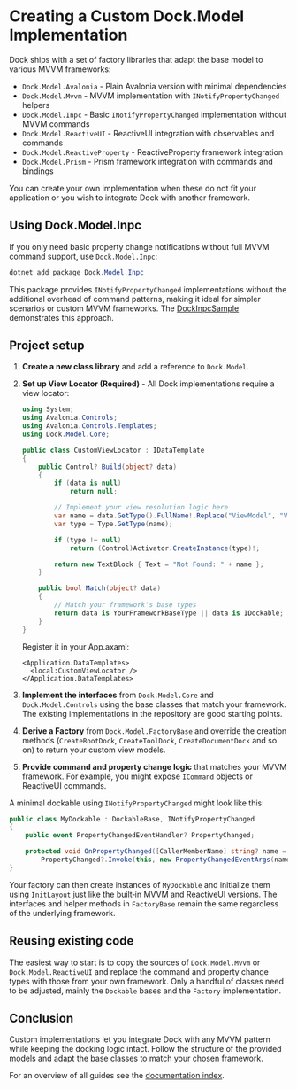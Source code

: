 # Creating a Custom Dock.Model Implementation

Dock ships with a set of factory libraries that adapt the base model to various
MVVM frameworks:

- `Dock.Model.Avalonia` - Plain Avalonia version with minimal dependencies
- `Dock.Model.Mvvm` - MVVM implementation with `INotifyPropertyChanged` helpers
- `Dock.Model.Inpc` - Basic `INotifyPropertyChanged` implementation without MVVM commands
- `Dock.Model.ReactiveUI` - ReactiveUI integration with observables and commands
- `Dock.Model.ReactiveProperty` - ReactiveProperty framework integration  
- `Dock.Model.Prism` - Prism framework integration with commands and bindings

You can create your own implementation when these do not fit your application or you wish to integrate Dock with another framework.

## Using Dock.Model.Inpc

If you only need basic property change notifications without full MVVM command support, use `Dock.Model.Inpc`:

```powershell
dotnet add package Dock.Model.Inpc
```

This package provides `INotifyPropertyChanged` implementations without the additional overhead of command patterns, making it ideal for simpler scenarios or custom MVVM frameworks. The [DockInpcSample](../samples/DockInpcSample) demonstrates this approach.

## Project setup

1. **Create a new class library** and add a reference to `Dock.Model`.

2. **Set up View Locator (Required)** - All Dock implementations require a view locator:

   ```csharp
   using System;
   using Avalonia.Controls;
   using Avalonia.Controls.Templates;
   using Dock.Model.Core;

   public class CustomViewLocator : IDataTemplate
   {
       public Control? Build(object? data)
       {
           if (data is null)
               return null;

           // Implement your view resolution logic here
           var name = data.GetType().FullName!.Replace("ViewModel", "View");
           var type = Type.GetType(name);

           if (type != null)
               return (Control)Activator.CreateInstance(type)!;

           return new TextBlock { Text = "Not Found: " + name };
       }

       public bool Match(object? data)
       {
           // Match your framework's base types
           return data is YourFrameworkBaseType || data is IDockable;
       }
   }
   ```

   Register it in your App.axaml:
   ```xaml
   <Application.DataTemplates>
     <local:CustomViewLocator />
   </Application.DataTemplates>
   ```

3. **Implement the interfaces** from `Dock.Model.Core` and `Dock.Model.Controls`
   using the base classes that match your framework.  The existing
   implementations in the repository are good starting points.

4. **Derive a Factory** from `Dock.Model.FactoryBase` and override the creation
   methods (`CreateRootDock`, `CreateToolDock`, `CreateDocumentDock` and so on)
   to return your custom view models.

5. **Provide command and property change logic** that matches your MVVM framework.
   For example, you might expose `ICommand` objects or ReactiveUI commands.

A minimal dockable using `INotifyPropertyChanged` might look like this:

```csharp
public class MyDockable : DockableBase, INotifyPropertyChanged
{
    public event PropertyChangedEventHandler? PropertyChanged;

    protected void OnPropertyChanged([CallerMemberName] string? name = null) =>
        PropertyChanged?.Invoke(this, new PropertyChangedEventArgs(name));
}
```

Your factory can then create instances of `MyDockable` and initialize them using
`InitLayout` just like the built‑in MVVM and ReactiveUI versions.  The
interfaces and helper methods in `FactoryBase` remain the same regardless of the
underlying framework.

## Reusing existing code

The easiest way to start is to copy the sources of `Dock.Model.Mvvm` or
`Dock.Model.ReactiveUI` and replace the command and property change types with
those from your own framework.  Only a handful of classes need to be adjusted,
mainly the `Dockable` bases and the `Factory` implementation.

## Conclusion

Custom implementations let you integrate Dock with any MVVM pattern while
keeping the docking logic intact.  Follow the structure of the provided models
and adapt the base classes to match your chosen framework.

For an overview of all guides see the [documentation index](README.md).
